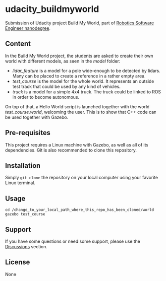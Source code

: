 # udacity_buildmyworld
Submission of Udacity project Build My World, part of [Robotics Software Engineer nanodegree](https://www.udacity.com/course/robotics-software-engineer--nd209).

## Content
In the Build My World project, the students are asked to create their own world with different models, as seen in the _model_ folder:
* _lidar_feature_ is a model for a pole wide-enough to be detected by lidars. Many can be placed to create a reference in a rather empty area.
* _test_course_ is the model for the whole world. It represents an outside test track that could be used by any kind of vehicles.
* _truck_ is a model for a simple 4x4 truck. The truck could be linked to ROS in order to become autonomous.

On top of that, a Hello World script is launched together with the world _test_course.world_, welcoming the user. This is to show that C++ code can be used together with Gazebo.

## Pre-requisites
This project requires a Linux machine with Gazebo, as well as all of its dependencies.
Git is also recommended to clone this repository.

## Installation
Simply `git clone` the repository on your local computer using your favorite Linux terminal.

## Usage
```
cd /change_to_your_local_path_where_this_repo_has_been_cloned/world
gazebo test_course
```

## Support
If you have some questions or need some support, please use the [Discussions](https://github.com/quesiu/udacity_buildmyworld/discussions) section.

## License
None

